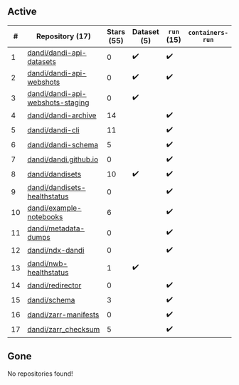 ## Active
| # | Repository (17) | Stars (55) | Dataset (5) | `run` (15) | `containers-run` |
| --- | --- | --- | --- | --- | --- |
| 1 | [dandi/dandi-api-datasets](https://github.com/dandi/dandi-api-datasets) | 0 | :heavy_check_mark: | :heavy_check_mark: |  |
| 2 | [dandi/dandi-api-webshots](https://github.com/dandi/dandi-api-webshots) | 0 | :heavy_check_mark: | :heavy_check_mark: |  |
| 3 | [dandi/dandi-api-webshots-staging](https://github.com/dandi/dandi-api-webshots-staging) | 0 | :heavy_check_mark: |  |  |
| 4 | [dandi/dandi-archive](https://github.com/dandi/dandi-archive) | 14 |  | :heavy_check_mark: |  |
| 5 | [dandi/dandi-cli](https://github.com/dandi/dandi-cli) | 11 |  | :heavy_check_mark: |  |
| 6 | [dandi/dandi-schema](https://github.com/dandi/dandi-schema) | 5 |  | :heavy_check_mark: |  |
| 7 | [dandi/dandi.github.io](https://github.com/dandi/dandi.github.io) | 0 |  | :heavy_check_mark: |  |
| 8 | [dandi/dandisets](https://github.com/dandi/dandisets) | 10 | :heavy_check_mark: | :heavy_check_mark: |  |
| 9 | [dandi/dandisets-healthstatus](https://github.com/dandi/dandisets-healthstatus) | 0 |  | :heavy_check_mark: |  |
| 10 | [dandi/example-notebooks](https://github.com/dandi/example-notebooks) | 6 |  | :heavy_check_mark: |  |
| 11 | [dandi/metadata-dumps](https://github.com/dandi/metadata-dumps) | 0 |  | :heavy_check_mark: |  |
| 12 | [dandi/ndx-dandi](https://github.com/dandi/ndx-dandi) | 0 |  | :heavy_check_mark: |  |
| 13 | [dandi/nwb-healthstatus](https://github.com/dandi/nwb-healthstatus) | 1 | :heavy_check_mark: |  |  |
| 14 | [dandi/redirector](https://github.com/dandi/redirector) | 0 |  | :heavy_check_mark: |  |
| 15 | [dandi/schema](https://github.com/dandi/schema) | 3 |  | :heavy_check_mark: |  |
| 16 | [dandi/zarr-manifests](https://github.com/dandi/zarr-manifests) | 0 |  | :heavy_check_mark: |  |
| 17 | [dandi/zarr_checksum](https://github.com/dandi/zarr_checksum) | 5 |  | :heavy_check_mark: |  |

## Gone
No repositories found!
